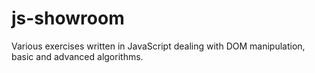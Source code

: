 # js-showroom

Various exercises written in JavaScript dealing with DOM manipulation, basic and advanced algorithms.
